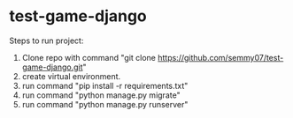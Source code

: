 # test-game-django

Steps to run project:

1. Clone repo with command "git clone https://github.com/semmy07/test-game-django.git"
2. create virtual environment.
3. run command "pip install -r requirements.txt"
4. run command "python manage.py migrate"
5. run command "python manage.py runserver"
